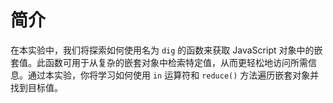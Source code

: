 # 简介

在本实验中，我们将探索如何使用名为 `dig` 的函数来获取 JavaScript 对象中的嵌套值。此函数可用于从复杂的嵌套对象中检索特定值，从而更轻松地访问所需信息。通过本实验，你将学习如何使用 `in` 运算符和 `reduce()` 方法遍历嵌套对象并找到目标值。
